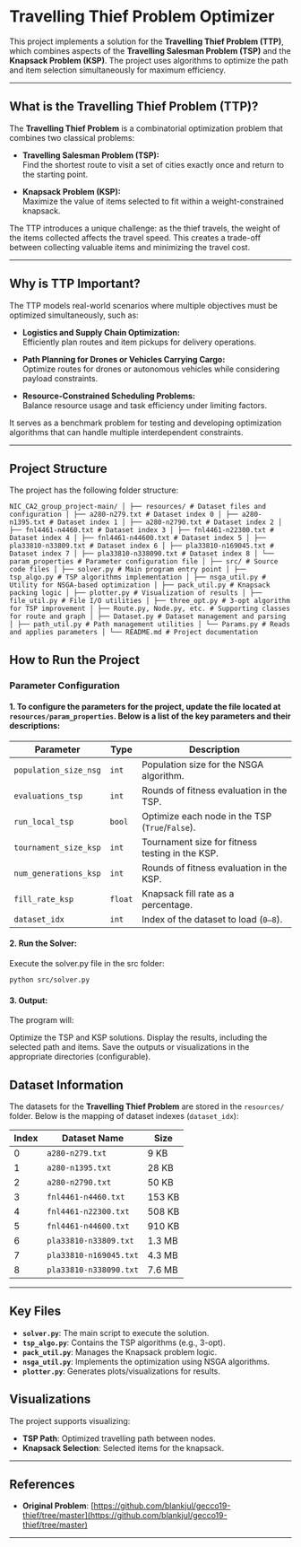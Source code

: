 # Travelling Thief Problem Optimizer

This project implements a solution for the **Travelling Thief Problem (TTP)**, which combines aspects of the **Travelling Salesman Problem (TSP)** and the **Knapsack Problem (KSP)**. The project uses algorithms to optimize the path and item selection simultaneously for maximum efficiency.

---

## What is the Travelling Thief Problem (TTP)?

The **Travelling Thief Problem** is a combinatorial optimization problem that combines two classical problems:

- **Travelling Salesman Problem (TSP):**  
  Find the shortest route to visit a set of cities exactly once and return to the starting point.

- **Knapsack Problem (KSP):**  
  Maximize the value of items selected to fit within a weight-constrained knapsack.

The TTP introduces a unique challenge: as the thief travels, the weight of the items collected affects the travel speed. This creates a trade-off between collecting valuable items and minimizing the travel cost.

---

## Why is TTP Important?

The TTP models real-world scenarios where multiple objectives must be optimized simultaneously, such as:

- **Logistics and Supply Chain Optimization:**  
  Efficiently plan routes and item pickups for delivery operations.

- **Path Planning for Drones or Vehicles Carrying Cargo:**  
  Optimize routes for drones or autonomous vehicles while considering payload constraints.

- **Resource-Constrained Scheduling Problems:**  
  Balance resource usage and task efficiency under limiting factors.

It serves as a benchmark problem for testing and developing optimization algorithms that can handle multiple interdependent constraints.

---

## Project Structure

The project has the following folder structure:
```
NIC_CA2_group_project-main/ │ ├── resources/ # Dataset files and configuration │ ├── a280-n279.txt # Dataset index 0 │ ├── a280-n1395.txt # Dataset index 1 │ ├── a280-n2790.txt # Dataset index 2 │ ├── fnl4461-n4460.txt # Dataset index 3 │ ├── fnl4461-n22300.txt # Dataset index 4 │ ├── fnl4461-n44600.txt # Dataset index 5 │ ├── pla33810-n33809.txt # Dataset index 6 │ ├── pla33810-n169045.txt # Dataset index 7 │ ├── pla33810-n338090.txt # Dataset index 8 │ └── param_properties # Parameter configuration file │ ├── src/ # Source code files │ ├── solver.py # Main program entry point │ ├── tsp_algo.py # TSP algorithms implementation │ ├── nsga_util.py # Utility for NSGA-based optimization │ ├── pack_util.py # Knapsack packing logic │ ├── plotter.py # Visualization of results │ ├── file_util.py # File I/O utilities │ ├── three_opt.py # 3-opt algorithm for TSP improvement │ ├── Route.py, Node.py, etc. # Supporting classes for route and graph │ ├── Dataset.py # Dataset management and parsing │ ├── path_util.py # Path management utilities │ └── Params.py # Reads and applies parameters │ └── README.md # Project documentation
```

## How to Run the Project

### Parameter Configuration

#### 1. To configure the parameters for the project, update the file located at `resources/param_properties`. Below is a list of the key parameters and their descriptions:

| **Parameter**         | **Type**    | **Description**                                                         |
|------------------------|------------|-------------------------------------------------------------------------|
| `population_size_nsg` | `int`      | Population size for the NSGA algorithm.                                 |
| `evaluations_tsp`      | `int`      | Rounds of fitness evaluation in the TSP.                                |
| `run_local_tsp`        | `bool`     | Optimize each node in the TSP (`True`/`False`).                         |
| `tournament_size_ksp`  | `int`      | Tournament size for fitness testing in the KSP.                         |
| `num_generations_ksp`  | `int`      | Rounds of fitness evaluation in the KSP.                                |
| `fill_rate_ksp`        | `float`    | Knapsack fill rate as a percentage.                                     |
| `dataset_idx`          | `int`      | Index of the dataset to load (`0–8`).                                   |

#### 2. Run the Solver:
Execute the solver.py file in the src folder:
```bash
python src/solver.py
```

#### 3. Output:
The program will:

Optimize the TSP and KSP solutions.
Display the results, including the selected path and items.
Save the outputs or visualizations in the appropriate directories (configurable).

## Dataset Information

The datasets for the **Travelling Thief Problem** are stored in the `resources/` folder. Below is the mapping of dataset indexes (`dataset_idx`):

| **Index** | **Dataset Name**            | **Size**  |
|-----------|-----------------------------|-----------|
| 0         | `a280-n279.txt`             | 9 KB      |
| 1         | `a280-n1395.txt`            | 28 KB     |
| 2         | `a280-n2790.txt`            | 50 KB     |
| 3         | `fnl4461-n4460.txt`         | 153 KB    |
| 4         | `fnl4461-n22300.txt`        | 508 KB    |
| 5         | `fnl4461-n44600.txt`        | 910 KB    |
| 6         | `pla33810-n33809.txt`       | 1.3 MB    |
| 7         | `pla33810-n169045.txt`      | 4.3 MB    |
| 8         | `pla33810-n338090.txt`      | 7.6 MB    |

---

## Key Files

- **`solver.py`**: The main script to execute the solution.  
- **`tsp_algo.py`**: Contains the TSP algorithms (e.g., 3-opt).  
- **`pack_util.py`**: Manages the Knapsack problem logic.  
- **`nsga_util.py`**: Implements the optimization using NSGA algorithms.  
- **`plotter.py`**: Generates plots/visualizations for results.  


## Visualizations

The project supports visualizing:

- **TSP Path**: Optimized travelling path between nodes.  
- **Knapsack Selection**: Selected items for the knapsack.  

---

## References

- **Original Problem**: [https://github.com/blankjul/gecco19-thief/tree/master](https://github.com/blankjul/gecco19-thief/tree/master)

---

